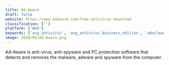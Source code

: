 ```yaml
---
title: Ad-Aware
draft: false 
website: https://www.adaware.com/free-antivirus-download
classification: ['']
platform: ['Web']
keywords: ['avg_antivirus', 'avg_antivirus_business_edition', 'adwcleaner', 'adwaremedic', 'crowdinspect', 'emsisoft_emergency_kit', 'freefixer', 'hijackthis', 'kaspersky_virus_removal_tool', 'nobot', 'roguekiller', 'runscanner', 'spy_emergency', 'spyhunter', 'spyware_terminator', 'temasoft_ranstop', 'windows_defender', 'zhpcleaner', 'iantivirus']
image: 2020/04/Ad-Aware.png
---
```

Ad-Aware is anti-virus, anti-spyware and PC protection software that detects and removes the malware, adware and spyware from the computer.